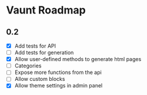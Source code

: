 # Vaunt Roadmap

## 0.2
- [X] Add tests for API
- [ ] Add tests for generation
- [X] Allow user-defined methods to generate html pages
- [ ] Categories
- [ ] Expose more functions from the api
- [ ] Allow custom blocks
- [X] Allow theme settings in admin panel
